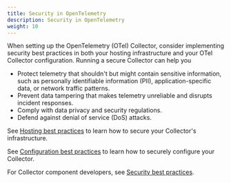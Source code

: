 ```yaml
---
title: Security in OpenTelemetry
description: Security in OpenTelemetry
weight: 10
---
```


<!--- TODO: Add content to introduce CVE and security response docs --->

When setting up the OpenTelemetry (OTel) Collector, consider implementing
security best practices in both your hosting infrastructure and your OTel
Collector configuration. Running a secure Collector can help you

- Protect telemetry that shouldn't but might contain sensitive information, such
  as personally identifiable information (PII), application-specific data, or
  network traffic patterns.
- Prevent data tampering that makes telemetry unreliable and disrupts incident
  responses.
- Comply with data privacy and security regulations.
- Defend against denial of service (DoS) attacks.

See [Hosting best practices](/security/hosting-best-practices) to learn how to
secure your Collector's infrastructure.

See [Configuration best practices](/security/config-best-practices) to learn how
to securely configure your Collector.

For Collector component developers, see
[Security best practices](https://github.com/open-telemetry/opentelemetry-collector/blob/main/docs/security-best-practices.md).
